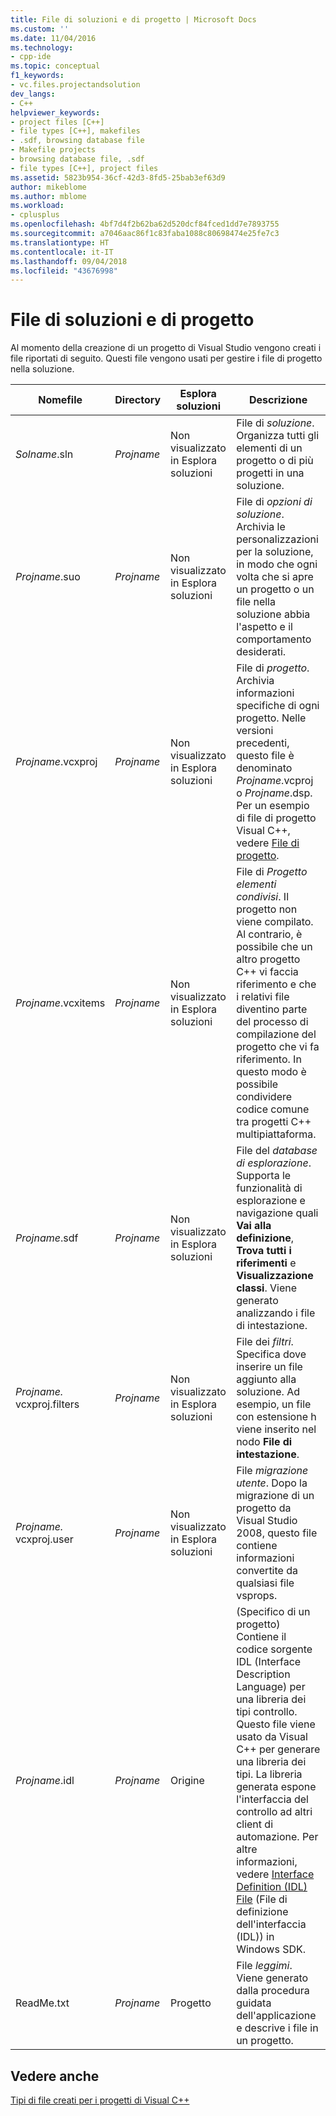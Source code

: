 ```yaml
---
title: File di soluzioni e di progetto | Microsoft Docs
ms.custom: ''
ms.date: 11/04/2016
ms.technology:
- cpp-ide
ms.topic: conceptual
f1_keywords:
- vc.files.projectandsolution
dev_langs:
- C++
helpviewer_keywords:
- project files [C++]
- file types [C++], makefiles
- .sdf, browsing database file
- Makefile projects
- browsing database file, .sdf
- file types [C++], project files
ms.assetid: 5823b954-36cf-42d3-8fd5-25bab3ef63d9
author: mikeblome
ms.author: mblome
ms.workload:
- cplusplus
ms.openlocfilehash: 4bf7d4f2b62ba62d520dcf84fced1dd7e7893755
ms.sourcegitcommit: a7046aac86f1c83faba1088c80698474e25fe7c3
ms.translationtype: HT
ms.contentlocale: it-IT
ms.lasthandoff: 09/04/2018
ms.locfileid: "43676998"
---
```

# <a name="project-and-solution-files"></a>File di soluzioni e di progetto
Al momento della creazione di un progetto di Visual Studio vengono creati i file riportati di seguito. Questi file vengono usati per gestire i file di progetto nella soluzione.  
  
|Nomefile|Directory|Esplora soluzioni|Descrizione|  
|--------------|------------------------|--------------------------------|-----------------|  
|*Solname*.sln|*Projname*|Non visualizzato in Esplora soluzioni|File di *soluzione*. Organizza tutti gli elementi di un progetto o di più progetti in una soluzione.|  
|*Projname*.suo|*Projname*|Non visualizzato in Esplora soluzioni|File di *opzioni di soluzione*. Archivia le personalizzazioni per la soluzione, in modo che ogni volta che si apre un progetto o un file nella soluzione abbia l'aspetto e il comportamento desiderati.|  
|*Projname*.vcxproj|*Projname*|Non visualizzato in Esplora soluzioni|File di *progetto*. Archivia informazioni specifiche di ogni progetto. Nelle versioni precedenti, questo file è denominato *Projname*.vcproj o *Projname*.dsp. Per un esempio di file di progetto Visual C++, vedere [File di progetto](../ide/project-files.md).|  
|*Projname*.vcxitems|*Projname*|Non visualizzato in Esplora soluzioni|File di *Progetto elementi condivisi*. Il progetto non viene compilato.  Al contrario, è possibile che un altro progetto C++ vi faccia riferimento e che i relativi file diventino parte del processo di compilazione del progetto che vi fa riferimento. In questo modo è possibile condividere codice comune tra progetti C++ multipiattaforma.|
|*Projname*.sdf|*Projname*|Non visualizzato in Esplora soluzioni|File del *database di esplorazione*. Supporta le funzionalità di esplorazione e navigazione quali **Vai alla definizione**, **Trova tutti i riferimenti** e **Visualizzazione classi**. Viene generato analizzando i file di intestazione.|  
|*Projname.* vcxproj.filters|*Projname*|Non visualizzato in Esplora soluzioni|File dei *filtri*. Specifica dove inserire un file aggiunto alla soluzione. Ad esempio, un file con estensione h viene inserito nel nodo **File di intestazione**.|  
|*Projname.* vcxproj.user|*Projname*|Non visualizzato in Esplora soluzioni|File *migrazione utente*. Dopo la migrazione di un progetto da Visual Studio 2008, questo file contiene informazioni convertite da qualsiasi file vsprops. |  
|*Projname*.idl|*Projname*|Origine|(Specifico di un progetto) Contiene il codice sorgente IDL (Interface Description Language) per una libreria dei tipi controllo. Questo file viene usato da Visual C++ per generare una libreria dei tipi. La libreria generata espone l'interfaccia del controllo ad altri client di automazione. Per altre informazioni, vedere [Interface Definition (IDL) File](/windows/desktop/Rpc/the-interface-definition-language-idl-file) (File di definizione dell'interfaccia (IDL)) in Windows SDK.|  
|ReadMe.txt|*Projname*|Progetto|File *leggimi*. Viene generato dalla procedura guidata dell'applicazione e descrive i file in un progetto.|  
  
## <a name="see-also"></a>Vedere anche  
 [Tipi di file creati per i progetti di Visual C++](../ide/file-types-created-for-visual-cpp-projects.md)